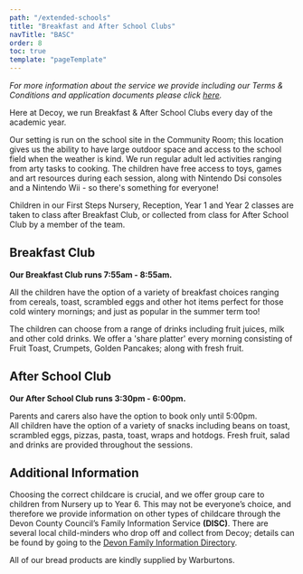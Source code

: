 ```yaml
---
path: "/extended-schools"
title: "Breakfast and After School Clubs"
navTitle: "BASC"
order: 8
toc: true
template: "pageTemplate"
---
```


*For more information about the service we provide including our Terms & Conditions and application documents please click [here][2].*

Here at Decoy, we run Breakfast & After School Clubs every day of the academic year.

Our setting is run on the school site in the Community Room; this location gives us the ability to have large outdoor space and access to the school field when the weather is kind. We run regular adult led activities ranging from arty tasks to cooking. The children have free access to toys, games and art resources during each session, along with Nintendo Dsi consoles and a Nintendo Wii - so there's something for everyone!

Children in our First Steps Nursery, Reception, Year 1 and Year 2 classes are taken to class after Breakfast Club, or collected from class for After School Club by a member of the team.

## Breakfast Club

**Our Breakfast Club runs 7:55am - 8:55am.**

All the children have the option of a variety of breakfast choices ranging from cereals, toast, scrambled eggs and other hot items perfect for those cold wintery mornings; and just as popular in the summer term too!

The children can choose from a range of drinks including fruit juices, milk and other cold drinks. We offer a 'share platter' every morning consisting of Fruit Toast, Crumpets, Golden Pancakes; along with fresh fruit.

## After School Club

**Our After School Club runs 3:30pm - 6:00pm.**

Parents and carers also have the option to book only until 5:00pm.  
All children have the option of a variety of snacks including beans on toast, scrambled eggs, pizzas, pasta, toast, wraps and hotdogs. Fresh fruit, salad and drinks are provided throughout the sessions.

## Additional Information

Choosing the correct childcare is crucial, and we offer group care to children from Nursery up to Year 6. This may not be everyone’s choice, and therefore we provide information on other types of childcare through the Devon County Council’s Family Information Service **(DISC)**. There are several local child-minders who drop off and collect from Decoy; details can be found by going to the [Devon Family Information Directory][1].  

All of our bread products are kindly supplied by Warburtons.

[1]: http://devon.childrensservicedirectory.org.uk/kb5/devon/disc/home.page
[2]: https://drive.google.com/a/decoyschool.co.uk/folderview?id=0B0102cki14zKbWFUblRocFZOVjQ&usp=sharing&tid=0B0102cki14zKUmg5Y1FYcVhwUlU
